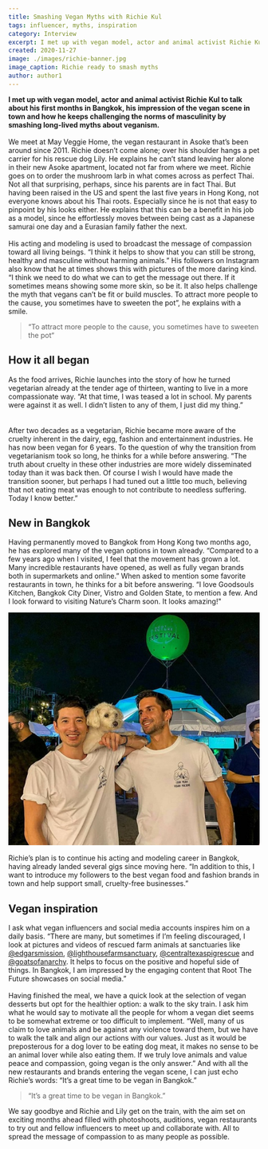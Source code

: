 ```yaml
---
title: Smashing Vegan Myths with Richie Kul
tags: influencer, myths, inspiration
category: Interview
excerpt: I met up with vegan model, actor and animal activist Richie Kul to talk about his first months in Bangkok.
created: 2020-11-27
image: ./images/richie-banner.jpg
image_caption: Richie ready to smash myths
author: author1
---
```


**I met up with vegan model, actor and animal activist Richie Kul to talk about his first months in Bangkok, his impression of the vegan scene in town and how he keeps challenging the norms of masculinity by smashing long-lived myths about veganism.**
<br/><br/>
We meet at May Veggie Home, the vegan restaurant in Asoke that’s been around since 2011. Richie doesn’t come alone; over his shoulder hangs a pet carrier for his rescue dog Lily. He explains he can’t stand leaving her alone in their new Asoke apartment, located not far from where we meet. Richie goes on to order the mushroom larb in what comes across as perfect Thai. Not all that surprising, perhaps, since his parents are in fact Thai. But having been raised in the US and spent the last five years in Hong Kong, not everyone knows about his Thai roots. Especially since he is not that easy to pinpoint by his looks either. He explains that this can be a benefit in his job as a model, since he effortlessly moves between being cast as a Japanese samurai one day and a Eurasian family father the next.
<br/><br/>
His acting and modeling is used to broadcast the message of compassion toward all living beings. “I think it helps to show that you can still be strong, healthy and masculine without harming animals.” His followers on Instagram also know that he at times shows this with pictures of the more daring kind. “I think we need to do what we can to get the message out there. If it sometimes means showing some more skin, so be it. It also helps challenge the myth that vegans can’t be fit or build muscles. To attract more people to the cause, you sometimes have to sweeten the pot”, he explains with a smile.

> “To attract more people to the cause, you sometimes have to sweeten the pot“

## How it all began

As the food arrives, Richie launches into the story of how he turned vegetarian already at the tender age of thirteen, wanting to live in a more compassionate way. “At that time, I was teased a lot in school. My parents were against it as well. I didn’t listen to any of them, I just did my thing.”  
<br/><br/>
After two decades as a vegetarian, Richie became more aware of the cruelty inherent in the dairy, egg, fashion and entertainment industries. He has now been vegan for 6 years. To the question of why the transition from vegetarianism took so long, he thinks for a while before answering. “The truth about cruelty in these other industries are more widely disseminated today than it was back then. Of course I wish I would have made the transition sooner, but perhaps I had tuned out a little too much, believing that not eating meat was enough to not contribute to needless suffering. Today I know better.”

## New in Bangkok

Having permanently moved to Bangkok from Hong Kong two months ago, he has explored many of the vegan options in town already. “Compared to a few years ago when I visited, I feel that the movement has grown a lot. Many incredible restaurants have opened, as well as fully vegan brands both in supermarkets and online.” When asked to mention some favorite restaurants in town, he thinks for a bit before answering. “I love Goodsouls Kitchen, Bangkok City Diner, Vistro and Golden State, to mention a few. And I look forward to visiting Nature’s Charm soon. It looks amazing!"

![Hanging out with Richie and Lily at Root The Future festival in October](./images/richie-lily-root.jpg)

Richie’s plan is to continue his acting and modeling career in Bangkok, having already landed several gigs since moving here. “In addition to this, I want to introduce my followers to the best vegan food and fashion brands in town and help support small, cruelty-free businesses.”

## Vegan inspiration

I ask what vegan influencers and social media accounts inspires him on a daily basis. “There are many, but sometimes if I’m feeling discouraged, I look at pictures and videos of rescued farm animals at sanctuaries like [@edgarsmission](https://www.instagram.com/edgarsmission), [@lighthousefarmsanctuary](https://www.instagram.com/lighthousefarmsanctuary), [@centraltexaspigrescue](https://www.instagram.com/centraltexaspigrescue) and [@goatsofanarchy](https://www.instagram.com/goatsofanarchy). It helps to focus on the positive and hopeful side of things. In Bangkok, I am impressed by the engaging content that Root The Future showcases on social media.”
<br/><br/>
Having finished the meal, we have a quick look at the selection of vegan desserts but opt for the healthier option: a walk to the sky train. I ask him what he would say to motivate all the people for whom a vegan diet seems to be somewhat extreme or too difficult to implement. “Well, many of us claim to love animals and be against any violence toward them, but we have to walk the talk and align our actions with our values. Just as it would be preposterous for a dog lover to be eating dog meat, it makes no sense to be an animal lover while also eating them. If we truly love animals and value peace and compassion, going vegan is the only answer.” And with all the new restaurants and brands entering the vegan scene, I can just echo Richie’s words: “It’s a great time to be vegan in Bangkok.”

>“It’s a great time to be vegan in Bangkok.”

We say goodbye and Richie and Lily get on the train, with the aim set on exciting months ahead filled with photoshoots, auditions, vegan restaurants to try out and fellow influencers to meet up and collaborate with. All to spread the message of compassion to as many people as possible.